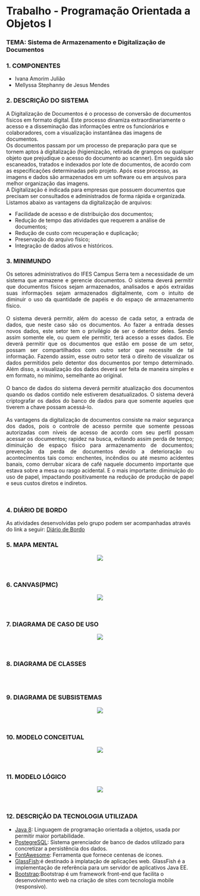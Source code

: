 # Trabalho - Programação Orientada a Objetos I
### TEMA: Sistema de Armazenamento e Digitalização de Documentos

### 1. COMPONENTES

- Ivana Amorim Julião
- Mellyssa Stephanny de Jesus Mendes

### 2. DESCRIÇÃO DO SISTEMA
A Digitalização de Documentos é o processo de conversão de documentos físicos em formato digital. Este processo dinamiza extraordinariamente o acesso e a disseminação das informações entre os funcionários e colaboradores, com a visualização instantânea das imagens de documentos.<br/>
Os documentos passam por um processo de preparação para que se tornem aptos à digitalização (higienização, retirada de grampos ou qualquer objeto que prejudique o acesso do documento ao scanner). Em seguida são escaneados, tratados e indexados por lote de documentos, de acordo com as especificações  determinadas pelo projeto. Após esse processo, as imagens e dados são armazenados em um software ou em arquivos para melhor organização das imagens.<br/>
A Digitalização é indicada para empresas que possuem documentos que precisam ser consultados e administrados de forma rápida e organizada.<br/>
Listamos abaixo as vantagens da digitalização de arquivos:<br/>
- Facilidade de acesso e de distribuição dos documentos;<br/>
- Redução de tempo das atividades que requerem a análise de documentos;<br/>
- Redução de custo com recuperação e duplicação;<br/>
- Preservação do arquivo físico;<br/>
- Integração de dados ativos e históricos.<br/>

### 3. MINIMUNDO
<p align="justify">
Os setores administrativos do IFES Campus Serra tem a necessidade de um sistema que armazene e gerencie documentos. O sistema deverá permitir que documentos físicos sejam armazenados, analisados e após extraídas suas informações sejam armazenados digitalmente, com o intuito de diminuir o uso da quantidade de papéis e do espaço de armazenamento físico.<br><br>
O sistema deverá permitir, além do acesso de cada setor, a entrada de dados, que neste caso são os documentos. Ao fazer a entrada desses novos dados, este setor tem o privilégio de ser o detentor deles. Sendo assim somente ele, ou quem ele permitir, terá acesso a esses dados. Ele deverá permitir que os documentos que estão em posse de um setor, possam ser compartilhados com outro setor que necessite de tal informação. Fazendo assim, esse outro setor terá o direito de visualizar os dados permitidos pelo detentor dos documentos por tempo determinado. Além disso, a visualização dos dados deverá ser feita de maneira simples e em formato, no mínimo, semelhante ao original.<br><br>
O banco de dados do sistema deverá permitir atualização dos documentos quando os dados contido nele estiverem desatualizados. O sistema deverá criptografar os dados do banco de dados para que somente aqueles que tiverem a chave possam acessá-lo.<br><br>
As vantagens da digitalização de documentos consiste na maior segurança dos dados, pois o controle de acesso permite que somente pessoas autorizadas com níveis de acesso de acordo com seu perfil possam acessar os documentos; rapidez na busca, evitando assim perda de tempo; diminuição de espaço físico para armazenamento de documentos; prevenção da perda de documentos devido a deterioração ou acontecimentos tais como: enchentes, incêndios ou até mesmo acidentes banais, como derrubar xícara de café naquele documento importante que estava sobre a mesa ou rasgo acidental. E o mais importante: diminuição do uso de papel, impactando positivamente na redução de produção de papel e seus custos diretos e indiretos.
</p><br>

### 4. DIÁRIO DE BORDO
As atividades desenvolvidas pelo grupo podem ser acompanhadas através do link a seguir: [Diário de Bordo](https://drive.google.com/open?id=1fj7jfETy0rTq27n30cRKd07sMNg6FbL94lxB2Jf41N0)

### 5. MAPA MENTAL
<p align="center"><img src="https://github.com/ivanajuliao/POO-I/blob/master/SistemaDigitalizacaoArquivos/Imagens/Mapa%20mental.png"></p><br>

### 6. CANVAS(PMC)
<p align="center"><img src="https://github.com/ivanajuliao/POO-I/blob/master/SistemaDigitalizacaoArquivos/Imagens/Canvas.png"></p><br>

### 7. DIAGRAMA DE CASO DE USO
<p align="center"><img src="https://github.com/ivanajuliao/POO-I/blob/master/SistemaDigitalizacaoArquivos/Imagens/Diagrama%20de%20Casos%20de%20Uso.png"></p><br>

### 8. DIAGRAMA DE CLASSES
<p align="center"><img src=""></p><br>

### 9. DIAGRAMA DE SUBSISTEMAS
<p align="center"><img src="https://github.com/ivanajuliao/POO-I/blob/master/SistemaDigitalizacaoArquivos/Imagens/Diagrama%20de%20Subsistemas.png"></p><br>

### 10. MODELO CONCEITUAL
<p align="center"><img src="https://github.com/ivanajuliao/POO-I/blob/master/SistemaDigitalizacaoArquivos/Imagens/conceitual.png"></p><br>

### 11. MODELO LÓGICO
<p align="center"><img src="https://github.com/ivanajuliao/POO-I/blob/master/SistemaDigitalizacaoArquivos/Imagens/logico.png"></p><br>

### 12. DESCRIÇÃO DA TECNOLOGIA UTILIZADA

- [Java 8](https://www.java.com/pt_BR/download/): Linguagem de programação orientada a objetos, usada por permitir maior portabilidade.
- [PostegreSQL](https://www.postgresql.org/): Sistema gerenciador de banco de dados utilizado para concretizar a persistência dos dados.
- [FontAwesome](https://fontawesome.com/icons?d=gallery): Ferramenta que fornece centenas de ícones.
- [GlassFish](https://javaee.github.io/glassfish/download):é destinado à implatação de aplicações web. GlassFish é a implementação de referência para um servidor de aplicativos Java EE.
- [Bootstrap](https://getbootstrap.com/):Bootstrap é um framework front-end que facilita o desenvolvimento web na criação de  sites com tecnologia mobile (responsivo).


 

